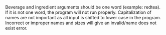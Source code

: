 Beverage and ingredient arguments should be one word (example: redtea). If it is not one word, the program will not run properly. Capitalization of names are not important as all input is shifted to lower case in the program. Incorrect or improper names and sizes will give an invalid/name does not exist error.
